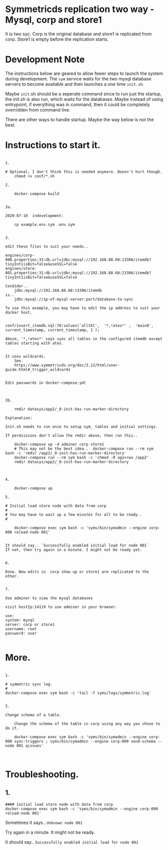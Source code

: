 
 
#  Symmetricds replication two way - Mysql, corp and store1

It is two syc. Corp is the original database and store1 is replicated from corp. Store1 is empty before the replication starts.


# Development Note

The instructions below are geared to allow fewer steps to launch the system during development.
The `sym` service waits for the two mysql database servers to become available and then launches a one time `init.sh`.

Maybe `init`.sh should be a seperate command since to run just the startup, the init.sh  is also run, which waits for the databases. Maybe instead of using entrypoint, if everything was in command, then it could be completely overridden from command line.

There are other ways to handle startup. Maybe the way below is not the best.





# Instructions to start it.

```

1.

# Optional, I don't think this is needed anymore. Doesn't hurt though.
    chmod +x conf/*.sh

2.

    docker-compose build


3a.

2020-07-10  indevelopment:

    cp example.env.sym .env.sym


3.

edit these files to suit your needs..

engines/corp-000.properties:33:db.url=jdbc:mysql://192.168.88.60:13306/itemdb?tinyInt1isBit=false&useSSL=false
engines/store-001.properties:31:db.url=jdbc:mysql://192.168.88.60:23306/itemdb?tinyInt1isBit=false&useSSL=false

Condider..
    jdbc:mysql://192.168.88.60:13306/itemdb
is..
    jdbc:mysql://ip-of-mysql-server:port/database-to-sync

To use this example, you may have to edit the ip address to suit your docker host.


conf/insert_itemdb.sql:78:values('alltbl',  '*,!ates*' ,  'main0',  current_timestamp, current_timestamp, 1 );

Above, '*,!ates*' says sync all tables in the configured itemdb except tables starting with ates.


It uses wildcards.
    See. 
    https://www.symmetricds.org/doc/3.12/html/user-guide.html#_trigger_wildcards


Edit passwords in docker-compose.yml



3b.

    rmdir datasys/app2/_0-init-has-run-marker-directory

Explanation:

Init.sh needs to run once to setup sym_ tables and initial settings. 

If permissions don't allow the rmdir above, then run this..

    docker-compose up -d adminer corp store1 
    # This may not be the best idea..  docker-compose run --rm sym bash -c 'rmdir /app2/_0-init-has-run-marker-directory'
    docker-compose run --rm sym bash -c 'chmod -R ugo+rwx /app2'
    rmdir datasys/app2/_0-init-has-run-marker-directory



4.

    docker-compose up 

5.

# Initial load store node with data from corp
#
# You may have to wait up a few minutes for all to be ready..
#

    docker-compose exec sym bash -c 'syms/bin/symadmin --engine corp-000 reload-node 001'


It should say.. `Successfully enabled initial load for node 001`
If not, then try again in a minute. I might not be ready yet.


6.

Done. Now edits in  corp show up or store1 are replicated to the other.


7.

Use adminer to view the mysql databases 

visit hostIp:14119 to use adminer in your browser.

use:
system: mysql
server: corp or store1
username: root
password: user


```





# More.

```

1.

# symmetric sync log.
#
docker-compose exec sym bash -c 'tail -f syms/logs/symmetric.log'


2.

Change schema of a table.

    Change the schema of the table in corp using any way you chose to do it.

    docker-compose exec sym bash -c 'syms/bin/symadmin --engine corp-000 sync-triggers ; syms/bin/symadmin --engine corp-000 send-schema --node 001 qissues'



```





# Troubleshooting.

## 1. 

```
#### initial load store node with data from corp
docker-compose exec sym bash -c 'syms/bin/symadmin --engine corp-000 reload-node 001'

```

Sometimes it says..   `Unknown node 001`

Try again in a minute. It might not be ready.

It should say.. `Successfully enabled initial load for node 001`


